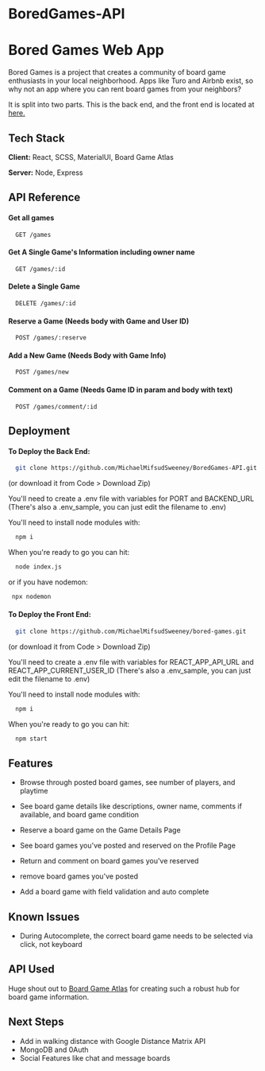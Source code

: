 # BoredGames-API


# Bored Games Web App

Bored Games is a project that creates a community of board game enthusiasts in your local neighborhood. Apps like Turo and Airbnb exist, so why not an app where you can rent board games from your neighbors?

It is split into two parts. This is the back end, and the front end is located at [here.](https://github.com/MichaelMifsudSweeney/bored-games)

## Tech Stack

**Client:** React, SCSS, MaterialUI, Board Game Atlas

**Server:** Node, Express


## API Reference

#### Get all games

```http
  GET /games
```

#### Get A Single Game's Information including owner name

```http
  GET /games/:id
```

#### Delete a Single Game

```http
  DELETE /games/:id
```

#### Reserve a Game (Needs body with Game and User ID)

```http
  POST /games/:reserve
```

#### Add a New Game (Needs Body with Game Info)

```http
  POST /games/new
```

#### Comment on a Game (Needs Game ID in param and body with text)

```http
  POST /games/comment/:id
```



## Deployment

#### To Deploy the Back End:

```bash
  git clone https://github.com/MichaelMifsudSweeney/BoredGames-API.git
```
(or download it from Code > Download Zip)

You'll need to create a .env file with variables for PORT and BACKEND_URL (There's also a .env_sample, you can just edit the filename to .env)

You'll need to install node modules with:
```bash
  npm i
```

When you're ready to go you can hit:
```bash
  node index.js
```
 or if you have nodemon:
 ```bash
  npx nodemon
```

#### To Deploy the Front End:
```bash
  git clone https://github.com/MichaelMifsudSweeney/bored-games.git
```
(or download it from Code > Download Zip)

You'll need to create a .env file with variables for REACT_APP_API_URL and REACT_APP_CURRENT_USER_ID (There's also a .env_sample, you can just edit the filename to .env)

You'll need to install node modules with:
```bash
  npm i
```

When you're ready to go you can hit:
```bash
  npm start
```
## Features

- Browse through posted board games, see number of players, and playtime
- See board game details like descriptions, owner name, comments if available, and board game condition
- Reserve a board game on the Game Details Page
- See board games you've posted and reserved on the Profile Page

- Return and comment on board games you've reserved
- remove board games you've posted
- Add a board game with field validation and auto complete

## Known Issues
- During Autocomplete, the correct board game needs to be selected via click, not keyboard
## API Used

Huge shout out to [Board Game Atlas](https://github.com/matiassingers/awesome-readme) for creating such a robust hub for board game information.


## Next Steps
- Add in walking distance with Google Distance Matrix API
- MongoDB and 0Auth
- Social Features like chat and message boards